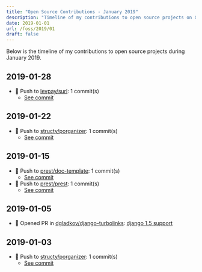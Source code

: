 ```yaml
---
title: "Open Source Contributions - January 2019"
description: "Timeline of my contributions to open source projects on GitHub during January 2019."
date: 2019-01-01
url: /foss/2019/01
draft: false
---
```


Below is the timeline of my contributions to open source projects during January 2019.

## 2019-01-28

- 🔨 Push to [levpay/surl](https://github.com/levpay/surl): 1 commit(s)
  - [See commit](https://github.com/levpay/surl/commits/main/?author=avelino&since=2019-01-28&until=2019-01-28)

## 2019-01-22

- 🔨 Push to [structy/porganizer](https://github.com/structy/porganizer): 1 commit(s)
  - [See commit](https://github.com/structy/porganizer/commits/main/?author=avelino&since=2019-01-22&until=2019-01-22)

## 2019-01-15

- 🔨 Push to [prest/doc-template](https://github.com/prest/doc-template): 1 commit(s)
  - [See commit](https://github.com/prest/doc-template/commits/main/?author=avelino&since=2019-01-15&until=2019-01-15)
- 🔨 Push to [prest/prest](https://github.com/prest/prest): 1 commit(s)
  - [See commit](https://github.com/prest/prest/commits/main/?author=avelino&since=2019-01-15&until=2019-01-15)

## 2019-01-05

- 🔀 Opened PR in [dgladkov/django-turbolinks](https://github.com/dgladkov/django-turbolinks): [django 1.5 support](https://github.com/dgladkov/django-turbolinks/pull/5)

## 2019-01-03

- 🔨 Push to [structy/porganizer](https://github.com/structy/porganizer): 1 commit(s)
  - [See commit](https://github.com/structy/porganizer/commits/main/?author=avelino&since=2019-01-03&until=2019-01-03)

